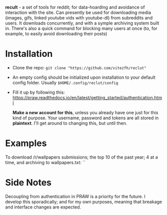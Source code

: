 **recult** - a set of tools for reddit; for data-hoarding and avoidance of interaction with the site.
Can presently be used for downloading media (images, gifs, linked youtube vids with youtube-dl) from subreddits and users.
It downloads concurrently, and with a symple archiving system built in.
There's also a quick command for blocking many users at once (to, for example, to easily avoid downloading their posts)

# Installation

- Clone the repo: `git clone "https://github.com/vitezfh/reclut"`

- An empty config should be initialized upon installation to your default config folder. Usually `$HOME/.config/reclut/config`
- Fill it up by following this: https://praw.readthedocs.io/en/latest/getting_started/authentication.html
  
  **Make a new account for this**, unless you already have one just for this kind of purpose. Your username, password and tokens are all stored in **plaintext**. I'll get around to changing this, but until then.

# Examples

To download /r/wallpapers submissions; the top 10 of the past year; 4 at a time, and archiving to wallpapers.txt:
``


# Side Notes
Decoupling from authentication in PRAW is a priority for the future.
I develop this sporadically; and for my own purposes, meaning that breakage and interface changes are expected.
